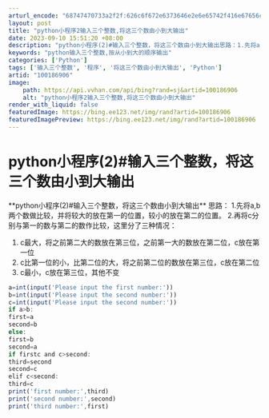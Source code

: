 ```yaml
---
arturl_encode: "68747470733a2f2f:626c6f672e6373646e2e6e65742f416e67656c5f456d6d612f:61727469636c652f64657461696c732f313030313836393036"
layout: post
title: "python小程序2输入三个整数,将这三个数由小到大输出"
date: 2023-09-10 15:51:20 +08:00
description: "python小程序(2)#输入三个整数，将这三个数由小到大输出思路：1.先将a,b两个数做比较，并将"
keywords: "python输入三个整数,按从小到大的顺序输出"
categories: ['Python']
tags: ['输入三个整数', '程序', '将这三个数由小到大输出', 'Python']
artid: "100186906"
image:
    path: https://api.vvhan.com/api/bing?rand=sj&artid=100186906
    alt: "python小程序2输入三个整数,将这三个数由小到大输出"
render_with_liquid: false
featuredImage: https://bing.ee123.net/img/rand?artid=100186906
featuredImagePreview: https://bing.ee123.net/img/rand?artid=100186906
---
```


# python小程序(2)#输入三个整数，将这三个数由小到大输出
\*\*python小程序(2)#输入三个整数，将这三个数由小到大输出\*\*
思路：
1.先将a,b两个数做比较，并将较大的放在第一的位置，较小的放在第二的位置。
2.再将c分别与第一的数与第二的数作比较，这里分了三种情况：
1. c最大，将之前第二大的数放在第三位，之前第一大的数放在第二位，c放在第一位
2. c比第一位的小，比第二位的大，将之前第二位的数放在第三位，c放在第二位
3. c最小，c放在第三位，其他不变
```javascript
a=int(input('Please input the first number:'))
b=int(input('Please input the second number:'))
c=int(input('Please input the second number:'))
if a>b:
first=a
second=b
else:
first=b
second=a
if firstc and c>second:
third=second
second=c
elif c<second:
third=c
print('first number:',third)
print('second number:',second)
print('third number:',first)
```